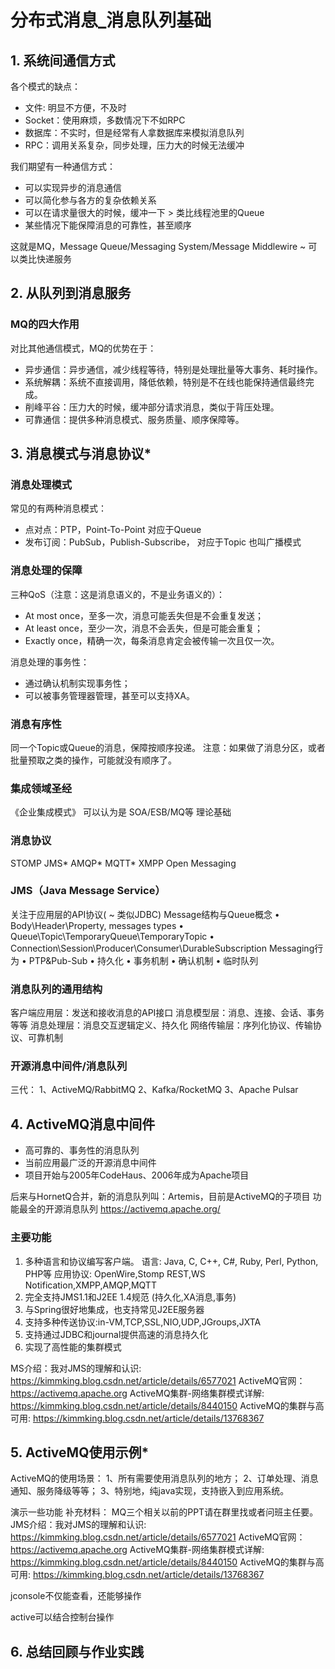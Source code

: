 # 分布式消息_消息队列基础

## 1. 系统间通信方式

各个模式的缺点：
- 文件: 明显不方便，不及时
- Socket：使用麻烦，多数情况下不如RPC
- 数据库：不实时，但是经常有人拿数据库来模拟消息队列
- RPC：调用关系复杂，同步处理，压力大的时候无法缓冲

我们期望有一种通信方式：
- 可以实现异步的消息通信
- 可以简化参与各方的复杂依赖关系
- 可以在请求量很大的时候，缓冲一下 > 类比线程池里的Queue
- 某些情况下能保障消息的可靠性，甚至顺序

这就是MQ，Message Queue/Messaging System/Message Middlewire
~ 可以类比快递服务

## 2. 从队列到消息服务

### MQ的四大作用

对比其他通信模式，MQ的优势在于：
- 异步通信：异步通信，减少线程等待，特别是处理批量等大事务、耗时操作。
- 系统解耦：系统不直接调用，降低依赖，特别是不在线也能保持通信最终完成。
- 削峰平谷：压力大的时候，缓冲部分请求消息，类似于背压处理。
- 可靠通信：提供多种消息模式、服务质量、顺序保障等。

## 3. 消息模式与消息协议*

### 消息处理模式

常见的有两种消息模式：
- 点对点：PTP，Point-To-Point
对应于Queue
- 发布订阅：PubSub，Publish-Subscribe，
对应于Topic
也叫广播模式

### 消息处理的保障

三种QoS（注意：这是消息语义的，不是业务语义的）：
- At most once，至多一次，消息可能丢失但是不会重复发送；
- At least once，至少一次，消息不会丢失，但是可能会重复；
- Exactly once，精确一次，每条消息肯定会被传输一次且仅一次。

消息处理的事务性：
- 通过确认机制实现事务性；
- 可以被事务管理器管理，甚至可以支持XA。

### 消息有序性

同一个Topic或Queue的消息，保障按顺序投递。
注意：如果做了消息分区，或者批量预取之类的操作，可能就没有顺序了。

### 集成领域圣经

《企业集成模式》
可以认为是
SOA/ESB/MQ等
理论基础

### 消息协议

STOMP JMS*
AMQP* MQTT*
XMPP Open Messaging

### JMS（Java Message Service）

关注于应用层的API协议( ~ 类似JDBC)
Message结构与Queue概念
• Body\Header\Property, messages types
• Queue\Topic\TemporaryQueue\TemporaryTopic
• Connection\Session\Producer\Consumer\DurableSubscription
Messaging行为
• PTP&Pub-Sub
• 持久化
• 事务机制
• 确认机制
• 临时队列

### 消息队列的通用结构

客户端应用层：发送和接收消息的API接口
消息模型层：消息、连接、会话、事务等等
消息处理层：消息交互逻辑定义、持久化
网络传输层：序列化协议、传输协议、可靠机制

### 开源消息中间件/消息队列

三代：
1、ActiveMQ/RabbitMQ
2、Kafka/RocketMQ
3、Apache Pulsar

## 4. ActiveMQ消息中间件

- 高可靠的、事务性的消息队列
- 当前应用最广泛的开源消息中间件
- 项目开始与2005年CodeHaus、2006年成为Apache项目

后来与HornetQ合并，新的消息队列叫：Artemis，目前是ActiveMQ的子项目
功能最全的开源消息队列
https://activemq.apache.org/

### 主要功能

1. 多种语言和协议编写客户端。
语言: Java, C, C++, C#, Ruby, Perl, Python, PHP等
应用协议: OpenWire,Stomp REST,WS Notification,XMPP,AMQP,MQTT
2. 完全支持JMS1.1和J2EE 1.4规范 (持久化,XA消息,事务)
3. 与Spring很好地集成，也支持常见J2EE服务器
4. 支持多种传送协议:in-VM,TCP,SSL,NIO,UDP,JGroups,JXTA
5. 支持通过JDBC和journal提供高速的消息持久化
6. 实现了高性能的集群模式

MS介绍：我对JMS的理解和认识: https://kimmking.blog.csdn.net/article/details/6577021
ActiveMQ官网： https://activemq.apache.org
ActiveMQ集群-网络集群模式详解: https://kimmking.blog.csdn.net/article/details/8440150
ActiveMQ的集群与高可用: https://kimmking.blog.csdn.net/article/details/13768367

## 5. ActiveMQ使用示例*

ActiveMQ的使用场景：
1、所有需要使用消息队列的地方；
2、订单处理、消息通知、服务降级等等；
3、特别地，纯java实现，支持嵌入到应用系统。

演示一些功能
补充材料：
MQ三个相关以前的PPT请在群里找或者问班主任要。
JMS介绍：我对JMS的理解和认识: https://kimmking.blog.csdn.net/article/details/6577021
ActiveMQ官网： https://activemq.apache.org
ActiveMQ集群-网络集群模式详解: https://kimmking.blog.csdn.net/article/details/8440150
ActiveMQ的集群与高可用: https://kimmking.blog.csdn.net/article/details/13768367

jconsole不仅能查看，还能够操作

active可以结合控制台操作

## 6. 总结回顾与作业实践